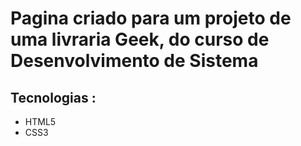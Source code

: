 # Pagina criado para um projeto de uma livraria Geek, do curso de Desenvolvimento de Sistema 

## Tecnologias : 

* HTML5
* CSS3
